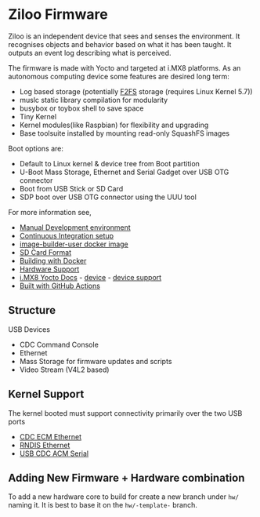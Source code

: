 # Ziloo Firmware

Ziloo is an independent device that sees and senses the environment. It recognises objects and behavior based on what it has been taught. It outputs an event log describing what is perceived.

The firmware is made with Yocto and targeted at i.MX8 platforms. 
As an autonomous computing device some features are desired long term:

- Log based storage (potentially [F2FS](https://www.kernel.org/doc/html/latest/filesystems/f2fs.html) storage (requires Linux Kernel 5.7))
- muslc static library compilation for modularity
- busybox or toybox shell to save space
- Tiny Kernel
- Kernel modules(like Raspbian) for flexibility and upgrading
- Base toolsuite installed by mounting read-only SquashFS images

Boot options are:

- Default to Linux kernel & device tree from Boot partition
- U-Boot Mass Storage, Ethernet and Serial Gadget over USB OTG connector
- Boot from USB Stick or SD Card
- SDP boot over USB OTG connector using the UUU tool


For more information see,

- [Manual Development environment](./docs/DEVELOP.md)
- [Continuous Integration setup](./docs/CONTINUOUS_INTEGRATION.md)
- [image-builder-user docker image](https://hub.docker.com/repository/docker/ziloo/image-builder-user)
- [SD Card Format](./docs/DEVELOP.md#SD_Card_Format)
- [Building with Docker](./docs/DEVELOP.md#Docker)
- [Hardware Support](./docs/imx8/HARDWARE-SUPPORT.md)
- [i.MX8 Yocto Docs](./docs/imx8/README.md) - [device](./device/imx8/README.md) - [device support](./device/imx8/SUPPORT.md)
- [Built with GitHub Actions](https://github.com/features/actions)



## Structure

USB Devices
- CDC Command Console
- Ethernet 
- Mass Storage for firmware updates and scripts
- Video Stream (V4L2 based)


## Kernel Support

The kernel booted must support connectivity primarily over the two USB ports

- [CDC ECM Ethernet](https://www.kernel.org/doc/html/v5.3/usb/gadget_multi.html)
- [RNDIS Ethernet](https://www.kernel.org/doc/html/v5.3/usb/gadget_multi.html)
- [USB CDC ACM Serial](https://www.kernel.org/doc/html/v5.3/usb/gadget_multi.html)



## Adding New Firmware + Hardware combination

To add a new hardware core to build for create a new branch under `hw/` naming it.
It is best to base it on the `hw/-template-` branch.
 

